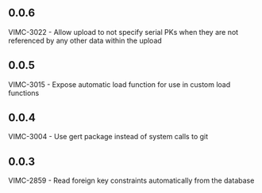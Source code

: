 ## 0.0.6

VIMC-3022 - Allow upload to not specify serial PKs when they are not referenced
by any other data within the upload

## 0.0.5

VIMC-3015 - Expose automatic load function for use in custom load functions

## 0.0.4

VIMC-3004 - Use gert package instead of system calls to git

## 0.0.3

VIMC-2859 - Read foreign key constraints automatically from the database
